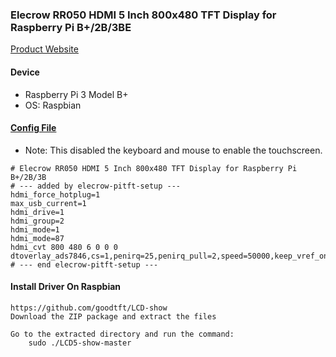### Elecrow RR050 HDMI 5 Inch 800x480 TFT Display for Raspberry Pi B+/2B/3BE

[Product Website](https://www.elecrow.com/hdmi-5-inch-800x480-tft-display-for-raspberry-pi-b-p-1384.html)



#### Device
* Raspberry Pi 3 Model B+
* OS: Raspbian



#### [Config File](https://github.com/bdalldorf/Elecrow-RR050-HDMI-TFT-Display/blob/master/config.txt)
* Note: This disabled the keyboard and mouse to enable the touchscreen.
~~~
# Elecrow RR050 HDMI 5 Inch 800x480 TFT Display for Raspberry Pi B+/2B/3B
# --- added by elecrow-pitft-setup ---
hdmi_force_hotplug=1
max_usb_current=1
hdmi_drive=1
hdmi_group=2
hdmi_mode=1
hdmi_mode=87
hdmi_cvt 800 480 6 0 0 0
dtoverlay_ads7846,cs=1,penirq=25,penirq_pull=2,speed=50000,keep_vref_on=0,swapxy=0,pmax=255,xohms=150,xmin=200,xmax=3900,ymin=200,ymax=3900,display_rotate=0
# --- end elecrow-pitft-setup ---
~~~



#### Install Driver On Raspbian
~~~
https://github.com/goodtft/LCD-show
Download the ZIP package and extract the files

Go to the extracted directory and run the command:
    sudo ./LCD5-show-master
~~~
